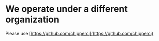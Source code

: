 # We operate under a different organization

Please use [https://github.com/chipperci](https://github.com/chipperci)
